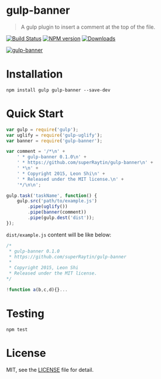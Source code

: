 # gulp-banner
> A gulp plugin to insert a comment at the top of the file.

[![Build Status](https://travis-ci.org/superRaytin/gulp-banner.svg?branch=master)](https://travis-ci.org/superRaytin/gulp-banner)
[![NPM version][npm-image]][npm-url]
[![Downloads][downloads-image]][npm-url]

[![gulp-banner](https://nodei.co/npm/gulp-banner.png)](https://npmjs.org/package/gulp-banner)

[npm-url]: https://npmjs.org/package/gulp-banner
[downloads-image]: http://img.shields.io/npm/dm/gulp-banner.svg
[npm-image]: http://img.shields.io/npm/v/gulp-banner.svg

# Installation

```
npm install gulp gulp-banner --save-dev
```

# Quick Start

```js
var gulp = require('gulp');
var uglify = require('gulp-uglify');
var banner = require('gulp-banner');

var comment = '/*\n' +
    ' * gulp-banner 0.1.0\n' +
    ' * https://github.com/superRaytin/gulp-banner\n' +
    ' *\n' +
    ' * Copyright 2015, Leon Shi\n' +
    ' * Released under the MIT license.\n' +
    '*/\n\n';

gulp.task('taskName', function() {
    gulp.src('path/to/example.js')
        .pipe(uglify())
        .pipe(banner(comment))
        .pipe(gulp.dest('dist'));
});
```

`dist/example.js` content will be like below:

```js
/*
 * gulp-banner 0.1.0
 * https://github.com/superRaytin/gulp-banner
 *
 * Copyright 2015, Leon Shi
 * Released under the MIT license.
*/

!function a(b,c,d){}...
```

# Testing

```
npm test
```

# License

MIT, see the [LICENSE](/LICENSE) file for detail.